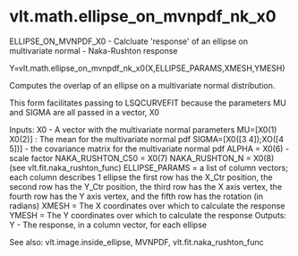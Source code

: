 # vlt.math.ellipse_on_mvnpdf_nk_x0

  ELLIPSE_ON_MVNPDF_X0 - Calcluate 'response' of an ellipse on multivariate normal - Naka-Rushton response
 
   Y=vlt.math.ellipse_on_mvnpdf_nk_x0(X,ELLIPSE_PARAMS,XMESH,YMESH)
 
   Computes the overlap of an ellipse on a multivariate normal distribution.
 
   This form facilitates passing to LSQCURVEFIT because the parameters MU and
   SIGMA are all passed in a vector, X0
 
   Inputs:
     X0 - A vector with the multivariate normal parameters
         MU=[X0(1) X0(2)] : The mean for the multivariate normal pdf
         SIGMA=[X0([3 4]);XO([4 5])] - the covariance matrix for the multivariate normal pdf
         ALPHA = X0(6) - scale factor
         NAKA_RUSHTON_C50 = X0(7)
         NAKA_RUSHTON_N = X0(8)  (see vlt.fit.naka_rushton_func)
     ELLIPSE_PARAMS = a list of column vectors; each column describes 1 ellipse
         the first row has the X_Ctr position, the second row has the Y_Ctr
         position, the third row has the X axis vertex, the fourth row has the
         Y axis vertex, and the fifth row has the rotation (in radians)
     XMESH = The X coordinates over which to calculate the response
     YMESH = The Y coordinates over which to calculate the response
   Outputs:
     Y - The response, in a column vector, for each ellipse
 
   See also: vlt.image.inside_ellipse, MVNPDF, vlt.fit.naka_rushton_func
